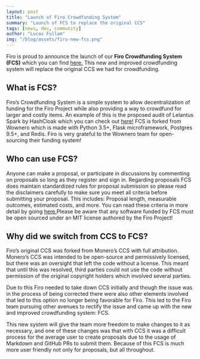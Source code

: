 ```yaml
---
layout: post
title: "Launch of Firo Crowdfunding System"
summary: "Launch of FCS to replace the original CCS"
tags: [news, dev, community]
author: "Lucas Fullam"
img: "/blog/assets/firo-new-fcs.png"
---
```


Firo is proud to announce the launch of our **Firo Crowdfunding System (FCS)** which you can find [here.](https://fcs.firo.org/proposals) This new and improved crowdfunding system will replace the original CCS we had for crowdfunding.

## What is FCS?

Firo’s Crowdfunding System is a simple system to allow decentralization of funding for the Firo Project while also providing a way to crowdfund for larger and costly items. An example of this is the proposed audit of Lelantus Spark by HashCloak which you can check out [here!](https://fcs.firo.org/proposal/2)
FCS is forked from Wownero which is made with Python 3.5+, Flask microframework, Postgres 9.5+, and Redis. Firo is very grateful to the Wownero team for open-sourcing their funding system! 

## Who can use FCS?

Anyone can make a proposal, or participate in discussions by commenting on proposals so long as they register and sign in. Regarding proposals FCS does maintain standardized rules for proposal submission so please read the disclaimers carefully to make sure you meet all criteria before submitting your proposal. This includes: Proposal length, measurable outcomes, estimated costs, and more. You can read these criteria in more detail by going [here.](https://fcs.firo.org/proposal/add/disclaimer)Please be aware that any software funded by FCS must be open sourced under an MIT license authored by the Firo Project! 

## Why did we switch from CCS to FCS?

Firo’s original CCS was forked from Monero’s CCS with full attribution. Monero’s CCS was intended to be open-source and permissively licensed, but there was an oversight that left the code without a license. This meant that until this was resolved,  third parties could not use the code without permission of the original copyright holders which involved several parties.

Due to this Firo needed to take down CCS initially and though the issue was in the process of being corrected there were also other elements involved that led to this option no longer being favorable for Firo. This led to the Firo team pursuing other avenues to rectify the issue and came up with the new and improved crowdfunding system: FCS. 

This new system will give the team more freedom to make changes to it as necessary, and one of these changes was that with CCS it was a difficult process for the average user to create proposals due to the usage of Markdown and GitHub PRs to submit them. Because of this FCS is much more user friendly not only for proposals, but all throughout. 
